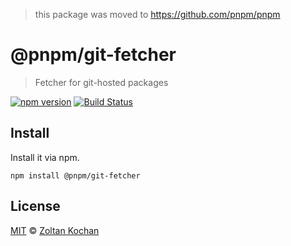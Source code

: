 > this package was moved to https://github.com/pnpm/pnpm

# @pnpm/git-fetcher

> Fetcher for git-hosted packages

[![npm version](https://img.shields.io/npm/v/@pnpm/git-fetcher.svg)](https://www.npmjs.com/package/@pnpm/git-fetcher) [![Build Status](https://img.shields.io/travis/pnpm/git-fetcher/master.svg)](https://travis-ci.org/pnpm/git-fetcher)

## Install

Install it via npm.

```
npm install @pnpm/git-fetcher
```

## License

[MIT](./LICENSE) © [Zoltan Kochan](https://www.kochan.io/)

